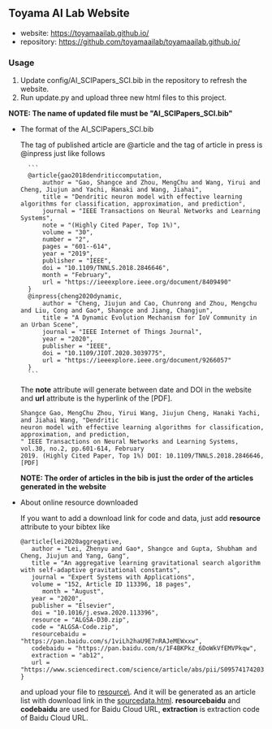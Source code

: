 ## Toyama AI Lab Website

- website: https://toyamaailab.github.io/
- repository: https://github.com/toyamaailab/toyamaailab.github.io/

### Usage

1. Update config/AI_SCIPapers_SCI.bib in the repository to refresh the website.
2. Run update.py and upload three new html files to this project.  

  **NOTE: The name of updated file must be "AI_SCIPapers_SCI.bib"**
 
- The format of the AI_SCIPapers_SCI.bib

   The tag of published article are @article and the tag of article in press is @inpress just like follows
   
        ```
        @article{gao2018dendriticcomputation,
            author = "Gao, Shangce and Zhou, MengChu and Wang, Yirui and Cheng, Jiujun and Yachi, Hanaki and Wang, Jiahai",
            title = "Dendritic neuron model with effective learning algorithms for classification, approximation, and prediction",
            journal = "IEEE Transactions on Neural Networks and Learning Systems",
            note = "(Highly Cited Paper, Top 1%)",
            volume = "30",
            number = "2",
            pages = "601--614",
            year = "2019",
            publisher = "IEEE",
            doi = "10.1109/TNNLS.2018.2846646",
            month = "February",
            url = "https://ieeexplore.ieee.org/document/8409490"
        }
        @inpress{cheng2020dynamic,
            author = "Cheng, Jiujun and Cao, Chunrong and Zhou, Mengchu and Liu, Cong and Gao*, Shangce and Jiang, Changjun",
            title = "A Dynamic Evolution Mechanism for IoV Community in an Urban Scene",
            journal = "IEEE Internet of Things Journal",
            year = "2020",
            publisher = "IEEE",
            doi = "10.1109/JIOT.2020.3039775",
            url = "https://ieeexplore.ieee.org/document/9266057"
        }
        ```
   
     The **note** attribute will generate between date and DOI in the website and **url** attribute is the hyperlink 
     of the [PDF].
     
     ```
     Shangce Gao, MengChu Zhou, Yirui Wang, Jiujun Cheng, Hanaki Yachi, and Jiahai Wang, "Dendritic 
     neuron model with effective learning algorithms for classification, approximation, and prediction,
     " IEEE Transactions on Neural Networks and Learning Systems, vol.30, no.2, pp.601-614, February 
     2019. (Highly Cited Paper, Top 1%) DOI: 10.1109/TNNLS.2018.2846646, [PDF] 
     ```
     **NOTE: The order of articles in the bib is just the order of the articles generated in the website**
     
- About online resource downloaded
     
     If you want to add a download link for code and data, just add **resource** attribute to your bibtex like
     ```
    @article{lei2020aggregative,
        author = "Lei, Zhenyu and Gao*, Shangce and Gupta, Shubham and Cheng, Jiujun and Yang, Gang",
        title = "An aggregative learning gravitational search algorithm with self-adaptive gravitational constants",
        journal = "Expert Systems with Applications",
        volume = "152, Article ID 113396, 18 pages",
	       month = "August",
        year = "2020",
        publisher = "Elsevier",
        doi = "10.1016/j.eswa.2020.113396",
        resource = "ALGSA-D30.zip",
        code = "ALGSA-Code.zip",
        resourcebaidu = "https://pan.baidu.com/s/1viLh2haU9E7nRAJeMEWxxw",
        codebaidu = "https://pan.baidu.com/s/1F4BKPkz_6DoWkVfEMVPkqw",
        extraction = "ab12",
        url = "https://www.sciencedirect.com/science/article/abs/pii/S0957417420302207"
     }
    ```
    and upload your file to [resource\\](resource). And it will be generated as an article list with download link in the [sourcedata.html](sourcedata.html). **resourcebaidu** and **codebaidu** are used for Baidu Cloud URL, **extraction** is extraction code of Baidu Cloud URL.
